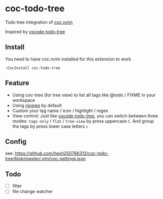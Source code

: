 # coc-todo-tree

Todo tree integration of [coc.nvim](https://github.com/neoclide/coc.nvim)

Inspired by [vscode-todo-tree](https://github.com/Gruntfuggly/todo-tree)

## Install

You need to have coc.nvim installed for this extension to work

```
:CocInstall coc-todo-tree
```

## Feature

- Using coc-tree (for tree view) to list all tags like @todo / FIXME in your workspace
- Using [ripgrep](https://github.com/BurntSushi/ripgrep) by default
- Custom your tag name / icon / highlight / regex
- View control: Just like [vscode-todo-tree](https://github.com/Gruntfuggly/todo-tree), you can switch between three modes: `tags-only` / `flat` / `tree-view` by press uppercase `C`. And group the tags by press lower case letters `c`

## Config

see: https://github.com/hexh250786313/coc-todo-tree/blob/master/.vim/coc-settings.json

## Todo

- [ ] filter
- [ ] file change watcher
